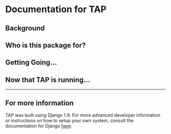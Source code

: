 # Documentation for TAP

## Background

## Who is this package for?

## Getting Going...

## Now that TAP is running...

----
## For more information
TAP was built using Django 1.9.  For more advanced developer information or instructions on how to setup your own system,  consult the documentation for Django [here](https://www.djangoproject.com).  
